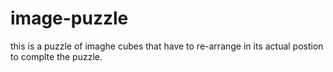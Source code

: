 # image-puzzle
this is a puzzle of imaghe cubes that have to re-arrange in its actual postion to complte the puzzle.
